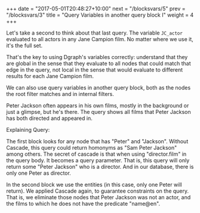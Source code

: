 +++
date = "2017-05-01T20:48:27+10:00"
next = "/blocksvars/5"
prev = "/blocksvars/3"
title = "Query Variables in another query block I"
weight = 4
+++

Let's take a second to think about that last query.  The variable
`JC_actor` evaluated to all actors in any Jane Campion film.  No
matter where we use it, it's the full set.

That's the key to using Dgraph's variables correctly: understand that
they are global in the sense that they evaluate to all nodes that
could match that edge in the query, not local in the sense that would
evaluate to different results for each Jane Campion film.

We can also use query variables in another query block, both as the nodes the root filter matches and in internal filters.

Peter Jackson often appears in his own films, mostly in the background
or just a glimpse, but he's there. The query shows all films that Peter Jackson
has both directed and appeared in.

Explaining Query:

The first block looks for any node that has "Peter" and "Jackson". Without Cascade, this query could return homonyms as "Sam Peter Jackson" among others. The secret of cascade is that when using "director.film" in the query body. It becomes a query parameter. That is, this query will only return some "Peter Jackson" who is a director. And in our database, there is only one Peter as director.

In the second block we use the entities (in this case, only one Peter will return). We applied Cascade again, to guarantee constraints on the query. That is, we eliminate those nodes that Peter Jackson was not an actor, and the films to which he does not have the predicate "name@en".